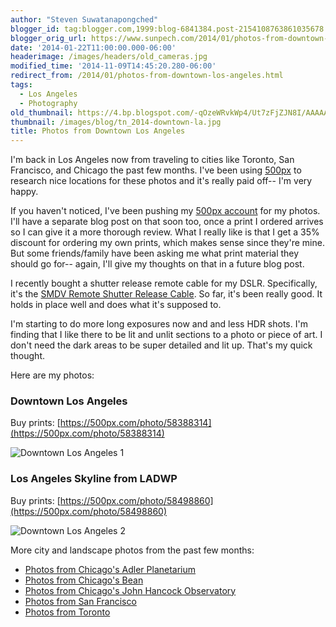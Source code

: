```yaml
---
author: "Steven Suwatanapongched"
blogger_id: tag:blogger.com,1999:blog-6841384.post-2154108763861035678
blogger_orig_url: https://www.sunpech.com/2014/01/photos-from-downtown-los-angeles.html
date: '2014-01-22T11:00:00.000-06:00'
headerimage: /images/headers/old_cameras.jpg
modified_time: '2014-11-09T14:45:20.280-06:00'
redirect_from: /2014/01/photos-from-downtown-los-angeles.html
tags:
  - Los Angeles
  - Photography
old_thumbnail: https://4.bp.blogspot.com/-qOzeWRvkWp4/Ut7zFjZJN8I/AAAAAAABl_g/lMz5WbG8z8E/s800/2014-01-18-at-17-58-51.jpg
thumbnail: /images/blog/tn_2014-downtown-la.jpg
title: Photos from Downtown Los Angeles
---
```



I'm back in Los Angeles now from traveling to cities like Toronto, San Francisco, and Chicago the past few months. I've been using [500px](https://500px.com) to research nice locations for these photos and it's really paid off-- I'm very happy.

If you haven't noticed, I've been pushing my [500px account](https://500px.com/sunpech) for my photos. I'll have a separate blog post on that soon too, once a print I ordered arrives so I can give it a more thorough review. What I really like is that I get a 35% discount for ordering my own prints, which makes sense since they're mine. But some friends/family have been asking me what print material they should go for-- again, I'll give my thoughts on that in a future blog post.

I recently bought a shutter release remote cable for my DSLR. Specifically, it's the [SMDV Remote Shutter Release Cable](https://www.amazon.com/gp/product/B002KDS2BY/ref=as_li_ss_tl?ie=UTF8&amp;camp=1789&amp;creative=390957&amp;creativeASIN=B002KDS2BY&amp;linkCode=as2&amp;tag=sunpech-20). So far, it's been really good. It holds in place well and does what it's supposed to.

I'm starting to do more long exposures now and and less HDR shots. I'm finding that I like there to be lit and unlit sections to a photo or piece of art. I don't need the dark areas to be super detailed and lit up. That's my quick thought.

Here are my photos:

### Downtown Los Angeles

Buy prints: [https://500px.com/photo/58388314](https://500px.com/photo/58388314)

![Downtown Los Angeles 1](/images/blog/2014-01-18-at-17-58-51.jpg)

### Los Angeles Skyline from LADWP

Buy prints: [https://500px.com/photo/58498860](https://500px.com/photo/58498860)

![Downtown Los Angeles 2](/images/blog/2014-01-18-at-18-26-34.jpg)

More city and landscape photos from the past few months:

* [Photos from Chicago's Adler Planetarium](/2014/01/photos-from-chicagos-adler-planetarium/)
* [Photos from Chicago's Bean](/2014/01/photos-from-chicagos-bean)
* [Photos from Chicago's John Hancock Observatory](/2014/01/photos-from-chicagos-john-hancock-observatory)
* [Photos from San Francisco](/2014/01/photos-from-san-francisco)
* [Photos from Toronto](/2014/01/photos-from-toronto)
